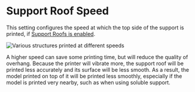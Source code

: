 Support Roof Speed
====
This setting configures the speed at which the top side of the support is printed, if [Support Roofs is enabled](../support/support_interface_enable.md).

![Various structures printed at different speeds](../images/speed_difference.png)

A higher speed can save some printing time, but will reduce the quality of overhang. Because the printer will vibrate more, the support roof will be printed less accurately and its surface will be less smooth. As a result, the model printed on top of it will be printed less smoothly, especially if the model is printed very nearby, such as when using soluble support.